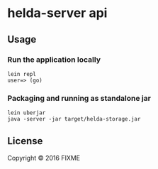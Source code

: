 # helda-server api

## Usage

### Run the application locally

```
lein repl
user=> (go)
```

### Packaging and running as standalone jar

```
lein uberjar
java -server -jar target/helda-storage.jar
```

## License

Copyright © 2016 FIXME
